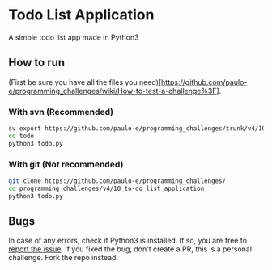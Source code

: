 # Todo List Application
A simple todo list app made in Python3

## How to run
(First be sure you have all the files you
need)[https://github.com/paulo-e/programming_challenges/wiki/How-to-test-a-challenge%3F].

### With svn (Recommended)
```bash
sv export https://github.com/paulo-e/programming_challenges/trunk/v4/10_to-do_list_application todo
cd todo
python3 todo.py
```

### With git (Not recommended)
```bash
git clone https://github.com/paulo-e/programming_challenges/
cd programming_challenges/v4/10_to-do_list_application
python3 todo.py
```


## Bugs
In case of any errors, check if Python3 is installed. If so, you are free to [report the issue](https://github.com/paulo-e/programming_challenges/issues). If you fixed the bug, don't create a PR, this is a personal challenge. Fork the repo instead.
